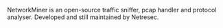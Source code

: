 NetworkMiner is an open-source traffic sniffer, pcap handler and protocol analyser. Developed and still maintained by Netresec.